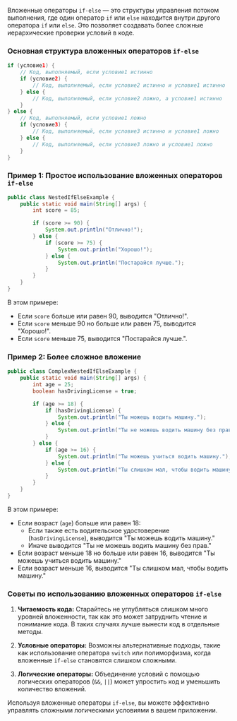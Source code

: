 Вложенные операторы `if-else` — это структуры управления потоком выполнения, где один оператор `if` или `else` находится внутри другого оператора `if` или `else`. Это позволяет создавать более сложные иерархические проверки условий в коде.

### Основная структура вложенных операторов `if-else`

```java
if (условие1) {
    // Код, выполняемый, если условие1 истинно
    if (условие2) {
        // Код, выполняемый, если условие2 истинно и условие1 истинно
    } else {
        // Код, выполняемый, если условие2 ложно, а условие1 истинно
    }
} else {
    // Код, выполняемый, если условие1 ложно
    if (условие3) {
        // Код, выполняемый, если условие3 истинно и условие1 ложно
    } else {
        // Код, выполняемый, если условие3 ложно и условие1 ложно
    }
}
```

### Пример 1: Простое использование вложенных операторов `if-else`

```java
public class NestedIfElseExample {
    public static void main(String[] args) {
        int score = 85;

        if (score >= 90) {
            System.out.println("Отлично!");
        } else {
            if (score >= 75) {
                System.out.println("Хорошо!");
            } else {
                System.out.println("Постарайся лучше.");
            }
        }
    }
}
```

В этом примере:

- Если `score` больше или равен 90, выводится "Отлично!".
- Если `score` меньше 90 но больше или равен 75, выводится "Хорошо!".
- Если `score` меньше 75, выводится "Постарайся лучше.".

### Пример 2: Более сложное вложение

```java
public class ComplexNestedIfElseExample {
    public static void main(String[] args) {
        int age = 25;
        boolean hasDrivingLicense = true;

        if (age >= 18) {
            if (hasDrivingLicense) {
                System.out.println("Ты можешь водить машину.");
            } else {
                System.out.println("Ты не можешь водить машину без прав.");
            }
        } else {
            if (age >= 16) {
                System.out.println("Ты можешь учиться водить машину.");
            } else {
                System.out.println("Ты слишком мал, чтобы водить машину.");
            }
        }
    }
}
```

В этом примере:

- Если возраст (`age`) больше или равен 18:
  - Если также есть водительское удостоверение (`hasDrivingLicense`), выводится "Ты можешь водить машину."
  - Иначе выводится "Ты не можешь водить машину без прав."
- Если возраст меньше 18 но больше или равен 16, выводится "Ты можешь учиться водить машину."
- Если возраст меньше 16, выводится "Ты слишком мал, чтобы водить машину."

### Советы по использованию вложенных операторов `if-else`

1. **Читаемость кода:** Старайтесь не углубляться слишком много уровней вложенности, так как это может затруднить чтение и понимание кода. В таких случаях лучше вынести код в отдельные методы.

2. **Условные операторы:** Возможны альтернативные подходы, такие как использование оператора `switch` или полиморфизма, когда вложенные `if-else` становятся слишком сложными.

3. **Логические операторы:** Объединение условий с помощью логических операторов (`&&`, `||`) может упростить код и уменьшить количество вложений.

Используя вложенные операторы `if-else`, вы можете эффективно управлять сложными логическими условиями в вашем приложении.